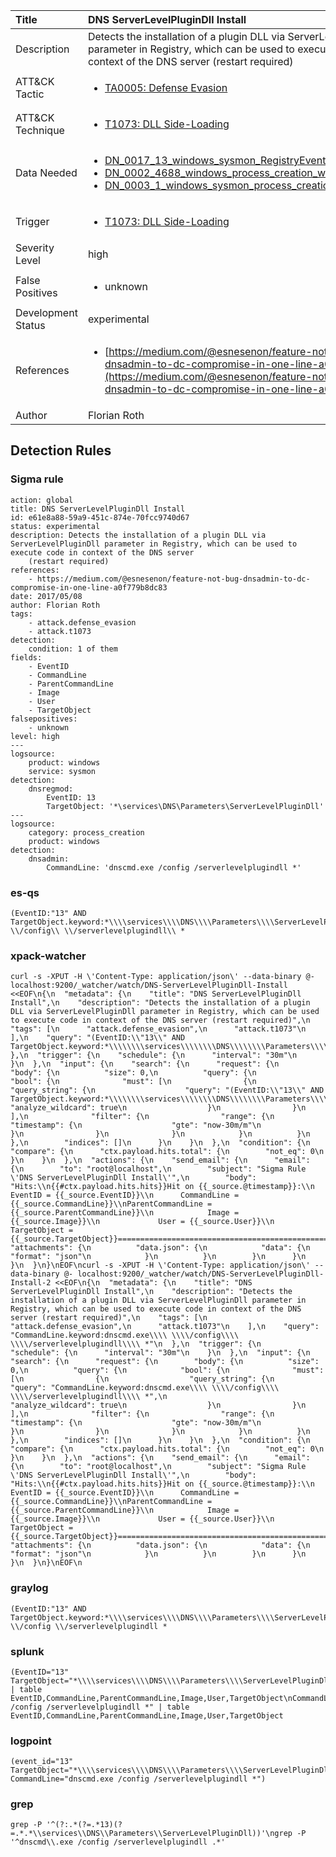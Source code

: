 | Title                | DNS ServerLevelPluginDll Install                                                                                                                                                 |
|:---------------------|:------------------------------------------------------------------------------------------------------------------------------------------------------------|
| Description          | Detects the installation of a plugin DLL via ServerLevelPluginDll parameter in Registry, which can be used to execute code in context of the DNS server (restart required)                                                                                                                                           |
| ATT&amp;CK Tactic    |  <ul><li>[TA0005: Defense Evasion](https://attack.mitre.org/tactics/TA0005)</li></ul>  |
| ATT&amp;CK Technique | <ul><li>[T1073: DLL Side-Loading](https://attack.mitre.org/techniques/T1073)</li></ul>  |
| Data Needed          | <ul><li>[DN_0017_13_windows_sysmon_RegistryEvent](../Data_Needed/DN_0017_13_windows_sysmon_RegistryEvent.md)</li><li>[DN_0002_4688_windows_process_creation_with_commandline](../Data_Needed/DN_0002_4688_windows_process_creation_with_commandline.md)</li><li>[DN_0003_1_windows_sysmon_process_creation](../Data_Needed/DN_0003_1_windows_sysmon_process_creation.md)</li></ul>  |
| Trigger              | <ul><li>[T1073: DLL Side-Loading](../Triggers/T1073.md)</li></ul>  |
| Severity Level       | high |
| False Positives      | <ul><li>unknown</li></ul>  |
| Development Status   | experimental |
| References           | <ul><li>[https://medium.com/@esnesenon/feature-not-bug-dnsadmin-to-dc-compromise-in-one-line-a0f779b8dc83](https://medium.com/@esnesenon/feature-not-bug-dnsadmin-to-dc-compromise-in-one-line-a0f779b8dc83)</li></ul>  |
| Author               | Florian Roth |


## Detection Rules

### Sigma rule

```
action: global
title: DNS ServerLevelPluginDll Install
id: e61e8a88-59a9-451c-874e-70fcc9740d67
status: experimental
description: Detects the installation of a plugin DLL via ServerLevelPluginDll parameter in Registry, which can be used to execute code in context of the DNS server
    (restart required)
references:
    - https://medium.com/@esnesenon/feature-not-bug-dnsadmin-to-dc-compromise-in-one-line-a0f779b8dc83
date: 2017/05/08
author: Florian Roth
tags:
    - attack.defense_evasion
    - attack.t1073
detection:
    condition: 1 of them
fields:
    - EventID
    - CommandLine
    - ParentCommandLine
    - Image
    - User
    - TargetObject
falsepositives:
    - unknown
level: high
---
logsource:
    product: windows
    service: sysmon
detection:
    dnsregmod:
        EventID: 13
        TargetObject: '*\services\DNS\Parameters\ServerLevelPluginDll'
---
logsource:
    category: process_creation
    product: windows
detection:
    dnsadmin:
        CommandLine: 'dnscmd.exe /config /serverlevelplugindll *'
```





### es-qs
    
```
(EventID:"13" AND TargetObject.keyword:*\\\\services\\\\DNS\\\\Parameters\\\\ServerLevelPluginDll)\nCommandLine.keyword:dnscmd.exe\\ \\/config\\ \\/serverlevelplugindll\\ *
```


### xpack-watcher
    
```
curl -s -XPUT -H \'Content-Type: application/json\' --data-binary @- localhost:9200/_watcher/watch/DNS-ServerLevelPluginDll-Install <<EOF\n{\n  "metadata": {\n    "title": "DNS ServerLevelPluginDll Install",\n    "description": "Detects the installation of a plugin DLL via ServerLevelPluginDll parameter in Registry, which can be used to execute code in context of the DNS server (restart required)",\n    "tags": [\n      "attack.defense_evasion",\n      "attack.t1073"\n    ],\n    "query": "(EventID:\\"13\\" AND TargetObject.keyword:*\\\\\\\\services\\\\\\\\DNS\\\\\\\\Parameters\\\\\\\\ServerLevelPluginDll)"\n  },\n  "trigger": {\n    "schedule": {\n      "interval": "30m"\n    }\n  },\n  "input": {\n    "search": {\n      "request": {\n        "body": {\n          "size": 0,\n          "query": {\n            "bool": {\n              "must": [\n                {\n                  "query_string": {\n                    "query": "(EventID:\\"13\\" AND TargetObject.keyword:*\\\\\\\\services\\\\\\\\DNS\\\\\\\\Parameters\\\\\\\\ServerLevelPluginDll)",\n                    "analyze_wildcard": true\n                  }\n                }\n              ],\n              "filter": {\n                "range": {\n                  "timestamp": {\n                    "gte": "now-30m/m"\n                  }\n                }\n              }\n            }\n          }\n        },\n        "indices": []\n      }\n    }\n  },\n  "condition": {\n    "compare": {\n      "ctx.payload.hits.total": {\n        "not_eq": 0\n      }\n    }\n  },\n  "actions": {\n    "send_email": {\n      "email": {\n        "to": "root@localhost",\n        "subject": "Sigma Rule \'DNS ServerLevelPluginDll Install\'",\n        "body": "Hits:\\n{{#ctx.payload.hits.hits}}Hit on {{_source.@timestamp}}:\\n          EventID = {{_source.EventID}}\\n      CommandLine = {{_source.CommandLine}}\\nParentCommandLine = {{_source.ParentCommandLine}}\\n            Image = {{_source.Image}}\\n             User = {{_source.User}}\\n     TargetObject = {{_source.TargetObject}}================================================================================\\n{{/ctx.payload.hits.hits}}",\n        "attachments": {\n          "data.json": {\n            "data": {\n              "format": "json"\n            }\n          }\n        }\n      }\n    }\n  }\n}\nEOF\ncurl -s -XPUT -H \'Content-Type: application/json\' --data-binary @- localhost:9200/_watcher/watch/DNS-ServerLevelPluginDll-Install-2 <<EOF\n{\n  "metadata": {\n    "title": "DNS ServerLevelPluginDll Install",\n    "description": "Detects the installation of a plugin DLL via ServerLevelPluginDll parameter in Registry, which can be used to execute code in context of the DNS server (restart required)",\n    "tags": [\n      "attack.defense_evasion",\n      "attack.t1073"\n    ],\n    "query": "CommandLine.keyword:dnscmd.exe\\\\ \\\\/config\\\\ \\\\/serverlevelplugindll\\\\ *"\n  },\n  "trigger": {\n    "schedule": {\n      "interval": "30m"\n    }\n  },\n  "input": {\n    "search": {\n      "request": {\n        "body": {\n          "size": 0,\n          "query": {\n            "bool": {\n              "must": [\n                {\n                  "query_string": {\n                    "query": "CommandLine.keyword:dnscmd.exe\\\\ \\\\/config\\\\ \\\\/serverlevelplugindll\\\\ *",\n                    "analyze_wildcard": true\n                  }\n                }\n              ],\n              "filter": {\n                "range": {\n                  "timestamp": {\n                    "gte": "now-30m/m"\n                  }\n                }\n              }\n            }\n          }\n        },\n        "indices": []\n      }\n    }\n  },\n  "condition": {\n    "compare": {\n      "ctx.payload.hits.total": {\n        "not_eq": 0\n      }\n    }\n  },\n  "actions": {\n    "send_email": {\n      "email": {\n        "to": "root@localhost",\n        "subject": "Sigma Rule \'DNS ServerLevelPluginDll Install\'",\n        "body": "Hits:\\n{{#ctx.payload.hits.hits}}Hit on {{_source.@timestamp}}:\\n          EventID = {{_source.EventID}}\\n      CommandLine = {{_source.CommandLine}}\\nParentCommandLine = {{_source.ParentCommandLine}}\\n            Image = {{_source.Image}}\\n             User = {{_source.User}}\\n     TargetObject = {{_source.TargetObject}}================================================================================\\n{{/ctx.payload.hits.hits}}",\n        "attachments": {\n          "data.json": {\n            "data": {\n              "format": "json"\n            }\n          }\n        }\n      }\n    }\n  }\n}\nEOF\n
```


### graylog
    
```
(EventID:"13" AND TargetObject.keyword:*\\\\services\\\\DNS\\\\Parameters\\\\ServerLevelPluginDll)\nCommandLine.keyword:dnscmd.exe \\/config \\/serverlevelplugindll *
```


### splunk
    
```
(EventID="13" TargetObject="*\\\\services\\\\DNS\\\\Parameters\\\\ServerLevelPluginDll") | table EventID,CommandLine,ParentCommandLine,Image,User,TargetObject\nCommandLine="dnscmd.exe /config /serverlevelplugindll *" | table EventID,CommandLine,ParentCommandLine,Image,User,TargetObject
```


### logpoint
    
```
(event_id="13" TargetObject="*\\\\services\\\\DNS\\\\Parameters\\\\ServerLevelPluginDll")\n(event_id="1" CommandLine="dnscmd.exe /config /serverlevelplugindll *")
```


### grep
    
```
grep -P '^(?:.*(?=.*13)(?=.*.*\\services\\DNS\\Parameters\\ServerLevelPluginDll))'\ngrep -P '^dnscmd\\.exe /config /serverlevelplugindll .*'
```



